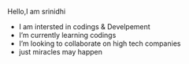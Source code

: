Hello,I am srinidhi
* I am intersted in codings & Develpement
* I’m currently learning codings
* I’m looking to collaborate on high tech companies
* just miracles may happen

<!---
srinidhi-srinidhi/srinidhi-srinidhi is a ✨ special ✨ repository because its `README.md` (this file) appears on your GitHub profile.
You can click the Preview link to take a look at your changes.
--->
